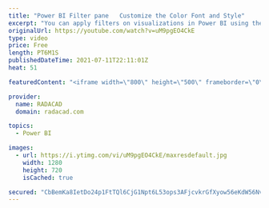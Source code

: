 ```yaml
---
title: "Power BI Filter pane   Customize the Color Font and Style"
excerpt: "You can apply filters on visualizations in Power BI using the Filter pane. Filters can be applied in scopes of the report, page, or visual level. I explained that in this article. You can also customize the filter’s pane so that it hides or locks filters from the user’s view. And last but not least,"
originalUrl: https://youtube.com/watch?v=uM9pgEO4CkE
type: video
price: Free
length: PT6M1S
publishedDateTime: 2021-07-11T22:11:01Z
heat: 51

featuredContent: "<iframe width=\"800\" height=\"500\" frameborder=\"0\" src=\"https://www.youtube.com/embed/uM9pgEO4CkE\" allow=\"accelerometer; autoplay; encrypted-media; gyroscope; picture-in-picture\" allowfullscreen></iframe>"

provider:
  name: RADACAD
  domain: radacad.com

topics:
  - Power BI

images:
  - url: https://i.ytimg.com/vi/uM9pgEO4CkE/maxresdefault.jpg
    width: 1280
    height: 720
    isCached: true

secured: "CbBemKa8IetDo24p1FtTQl6CjG1Npt6L53ops3AFjcvkrGfXyow56eKdW56NvDBDvfMZVJI2HjXyyXvJ2Bkq7pvSfoXphznIn6hIpf6dqhv17e39r8WmDE0eGY3WFWcWG2T1s/+9zXh22v97OkAsH+p0Pxo7/Lu3dEGq75kl+e15ORWt4CwRkOHrYgtN1YDbsxqDilH5ZR4u+wd59OUUpoKIDGKQxIqdHpQlpVmRJffuB1LnULDYfds7pJwsAQZxkUaA372335+kVWzYy2BMoMPgjmulWbrrcGOWHrN+BdLo1kwtmv0xEXRFQwSevrIK80OhHiD4TZn7xtECr+ePHx9iN2JNMiBkbq23ZQIFB0mkEQlHCss/Rjh1jWsoNuX7RB/udynklpsZlHU3oiZZpEGNzeyEZhpdYiTc1CZOoOU=;zFRiHtoyjUZ6fODNtY1bLA=="
---
```


